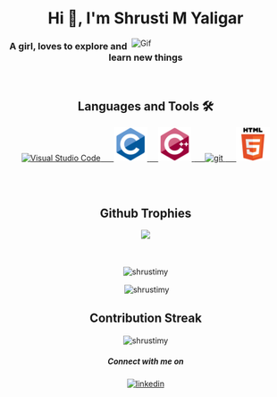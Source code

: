 <h1 align="center">Hi 👋, I'm Shrusti M Yaligar</h1>
<p><img align="right" src="https://media1.giphy.com/media/L1R1tvI9svkIWwpVYr/giphy.gif" alt="Gif" width="55%" /></p>
<h3 align="center">A girl, loves to explore and learn new things</h3>
<br/>
<h2 align="center">Languages and Tools 🛠️</h2>
<p align="center"> <a href="https://www.cprogramming.com/" target="_blank"><img  alt="Visual Studio Code" width="60px" height="60px" src=https://raw.githubusercontent.com/bestofjs/bestofjs-webui/master/public/logos/vscode.svg />&nbsp;&nbsp;&nbsp;&nbsp;&nbsp; <img src="https://raw.githubusercontent.com/devicons/devicon/master/icons/c/c-original.svg" alt="c" width="60" height="60"/> </a> <a href="https://www.w3schools.com/cpp/" target="_blank"> &nbsp;&nbsp;&nbsp;&nbsp;<img src="https://raw.githubusercontent.com/devicons/devicon/master/icons/cplusplus/cplusplus-original.svg" alt="cplusplus" width="60" height="60"/> </a> <a href="https://git-scm.com/" target="_blank">&nbsp;&nbsp;&nbsp;&nbsp; <img src="https://www.vectorlogo.zone/logos/git-scm/git-scm-icon.svg" alt="git" width="60" height="60"/> </a> <a href="https://www.w3.org/html/" target="_blank">&nbsp;&nbsp;&nbsp;&nbsp; <img src="https://raw.githubusercontent.com/devicons/devicon/master/icons/html5/html5-original-wordmark.svg" alt="html5" width="60" height="60"/> </a> </p>

<br />
<br />


<!--<p align="left"> <img src="https://komarev.com/ghpvc/?username=shrustimy&label=Profile%20views&color=0e75b6&style=flat" alt="shrustimy" /> </p>-->
<h2 align="center">Github Trophies</h2>
<p align="center">
  <a href="https://github.com/ryo-ma/github-profile-trophy" target="_blank">
    <img src="https://github-profile-trophy.vercel.app/?username=shrustimy&row=2&column=4&margin-w=8&margin-h=8&theme=gruvbox&count_private=true"/>
  </a>
</p>


<br>
<p align="center"><img align="center" src="https://github-readme-stats.vercel.app/api/top-langs?username=shrustimy&theme=gotham&show_icons=true&locale=en&layout=compact" alt="shrustimy" /></p>


<p align="center">&nbsp;<img align="center" src="https://github-readme-stats.vercel.app/api?username=shrustimy&theme=gotham&show_icons=true&locale=en" alt="shrustimy" /></p>
<h2 align="center">Contribution Streak</h2>
<p align="center"><img align="center" src="https://github-readme-streak-stats.herokuapp.com/?user=shrustimy&theme=gotham&" alt="shrustimy" /></p>

<h5 align="center">Connect with me on</h5>
<p align="center">
<!--<a href="https://www.hackerrank.com/shrustimy" target="blank"><img align="center" src="https://raw.githubusercontent.com/rahuldkjain/github-profile-readme-generator/master/src/images/icons/Social/hackerrank.svg" alt="shrustimy" height="30" width="40" /></a>-->
<a href="https://www.linkedin.com/in/shrusti-yaligar-379599212/" target="_blank">
<img src=https://cdn.jsdelivr.net/npm/simple-icons@v3/icons/linkedin.svg?&style=for-the-badge&logo=linkedin&logoColor=white alt=linkedin style="margin-bottom: 5px;" width="22px" />
</a>
 <!-- https://img.shields.io/badge/linkedin-%231E77B5.svg -->
</p>
